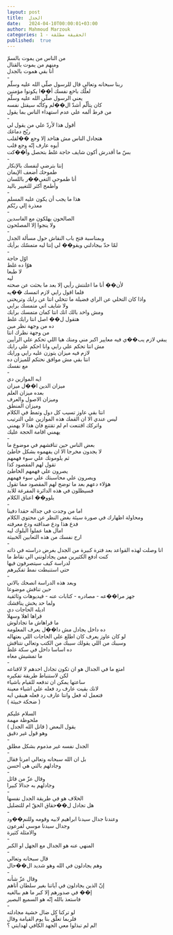 ```yaml
---
layout: post
title:  الجدل
date:   2024-04-10T00:00:01+03:00
author: Mahmoud Marzouk
categories: 1 - الحقيقة مطلقة
published:  true
---
```

من الناس من يموت بالسمّ\
ومنهم من يموت بالقتال\
أنا بقي هموت بالجدل\
-\
ربنا سبحانه وتعالي قال للرسول صلّي الله عليه وسلّم\
لعلّك باخع نفسك أ��ا يكونوا مؤمنين\
يعني الرسول صلّي الله عليه وسلّم\
كان يتألّم أشدّ ال��لم وكأنّه سيقتل نفسه\
من فرط ألمه علي عدم استهداء الناس بما يقول\
-\
أقول هذا لأردّ علي من يقول لي\
ريّح دماغك\
هتجادل الناس مش هتاخد إلا وجع ��لقلب\
أيوه عارف إنّه وجع قلب\
بسّ ما أقدرش أكون شايف حاجة غلط بتحصل وأ��كت\
-\
إنتا بترضي لنفسك بالإنكار\
طموحك أضعف الإيمان\
أنا طموحي التغي��ر باللسان\
وأطمح أكثر للتغيير باليد\
-\
هذا ما يجب أن يكون عليه المسلم\
معذرة إلي ربّكم\
-\
الصالحون يهلكون مع الفاسدين\
ولا ينجوا إلا المصلحون\
-\
وبمناسبة فتح باب النقاش حول مسألة الجدل\
لمّا حدّ بيجادلني ويقو�� لي إنتا ليه متمسّك برأيك\
-\
اوّل حاجة\
هوّا ده غلط\
لا طبعا\
ليه\
لأن�� أنا ما اعلنتش رأيي إلا بعد ما بحثت عن صحته\
فلما اقول رايي لازم اتمسك ��يه\
واذا كان التخلي عن الراي فضيلة ما تتخلي انتا عن رايك
وتريحني\
ولا شايف اني متمسك برايي\
ومش واخد بالك انك انتا كمان متمسك برايك\
هتقول ل�� اصل انتا رايك غلط\
ده من وجهة نظر مين\
من وجهة نظرك انتا\
يبقي لازم يب��ي فيه معايير اكبر مني ومنك هيا اللي تحكم علي
الرأيين\
مش انتا تحكم علي رايي وانا احكم علي رايك\
لازم فيه ميزان يتوزن عليه رايي ورايك\
انتا بقي مش موافق نحتكم للميزان ده\
مع نفسك\
-\
ايه الموازين دي\
ميزان الدين ا��ل ميزان\
بعده ميزان العلم\
وميزان الاصول والعرف\
وميزان المنطق\
انتا بقي عاوز تسيب كل دول وتمط في الكلام\
ليس عندي الا ان القمك هذه الموازين علي الترتيب\
واتركك اقتنعت ام لم تقتنع فان هذا لا يهمني\
يهمني اقامة الحجة عليك\
-\
بعض الناس حين تناقشهم في موضوع ما\
لا يجدون مخرجا الا ان يفهموه بشكل خاطئ\
ثم يلومونك علي سوء فهمهم\
تقول لهم المقصود كذا\
يصرون علي فهمهم الخاطئ\
ويصرون علي محاسبتك علي سوء فهمهم\
هؤلاء دعهم بعد ما توضح لهم المقصود مما تقول\
فسيظلون في هذه الدائرة المفرغة للابد\
يلوو�� اعناق الكلام\
-\
اما من وجدت في جداله حقدا دفينا\
ومحاولة اظهارك في صورة سيئة بغض النظر عن محتوي الكلام\
فدع هذا ودع صداقته ودع معرفته\
امال هما عملوا البلوك ليه\
ارح نفسك من هذه الثعابين الخبيثة\
-\
انا وصلت لهذه القواعد بعد فترة كبيرة من الجدل بغرض دراسته في
ذاته\
كنت ادفع الكثيرين ممن يجادلونني الي نقاط ما\
لدراسة كيف سيتصرفون فيها\
حتي استنبطت نمط تفكيرهم\
-\
وبعد هذه الدراسة انصحك بالاتي\
حين تناقش موضوعا\
جهز مرا��عه - مصادره - كتابات عنه - فيديوهات وثائقية\
ولما حد يخش يناقشك\
اديله الحاجات دي\
قراها اهلا وسهلا\
ما قراهاش ما تجادلوش\
ده داخل يجادل مش دا��ل يعرف المعلومة\
لو كان عاوز يعرف كان اطلع علي الحاجات اللي بعتهاله\
وسيبك من اللي يقولك سيبك من الكتب وتعالي نتناقش\
ده اساسا داخل في سكة غلط\
ما تمشيش معاه\
-\
امتع ما في الجدال هو ان تكون تجادل احدهم لا لاقناعه\
لكن لاستنباط طريقة تفكيره\
ساعتها يمكن ان تدفعه للقيام باشياء\
لانك بقيت عارف رد فعله علي اشياء معينة\
فتعمل له فعل وانتا عارف رد فعله هيبقي ايه\
( ضحكة خبيثة )

السلام عليكم\
ملحوظة مهمة\
يقول البعض ( قاتل الله الجدل )\
وهو قول غير دقيق\
-\
الجدل نفسه غير مذموم بشكل مطلق\
-\
بل ان الله سبحانه وتعالي امرنا فقال\
وجادلهم بالتي هي أحسن\
-\
وقال عزّ من قائل\
وجادلهم به جدالا كبيرا\
-\
الخلاف هو في طريقة الجدل نفسها\
هل تجادل ل��حقاق الحقّ ام للتضليل\
-\
وعندنا جدال سيدنا ابراهيم لابيه وقومه وللنم��ود\
وجدال سيدنا موسي لفرعون\
والامثلة كثيرة\
-\
المنهي عنه هو الجدال مع الجهل او الكبر\
-\
قال سبحانه وتعالي\
وهم يجادلون في الله وهو شديد ال��حال\
-\
وقال عزّ شأنه\
إنّ الذين يجادلون في آياتنا بغير سلطان أتاهم\
إ�� في صدورهم إلا كبر ما هم ببالغيه\
فاستعذ بالله إنّه هو السميع البصير\
-\
لو تركنا كل ضال خشية مجادلته\
فلربما تعلّق بنا يوم القيامة وقال\
لم لم تبذلوا معي الجهد الكافي لهدايتي ؟!
